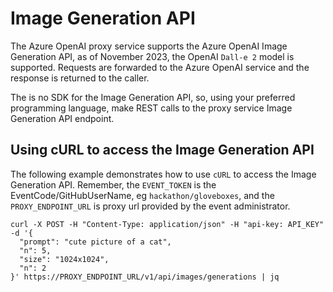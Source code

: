 # Image Generation API

The Azure OpenAI proxy service supports the Azure OpenAI Image Generation API, as of November 2023, the OpenAI `Dall-e 2` model is supported. Requests are forwarded to the Azure OpenAI service and the response is returned to the caller.

The is no SDK for the Image Generation API, so, using your preferred programming language, make REST calls to the proxy service Image Generation API endpoint.

## Using cURL to access the Image Generation API

The following example demonstrates how to use `cURL` to access the Image Generation API. Remember, the `EVENT_TOKEN` is the EventCode/GitHubUserName, eg `hackathon/gloveboxes`, and the `PROXY_ENDPOINT_URL` is proxy url provided by the event administrator.

```shell
curl -X POST -H "Content-Type: application/json" -H "api-key: API_KEY" -d '{
  "prompt": "cute picture of a cat",
  "n": 5,
  "size": "1024x1024",
  "n": 2
}' https://PROXY_ENDPOINT_URL/v1/api/images/generations | jq
```
